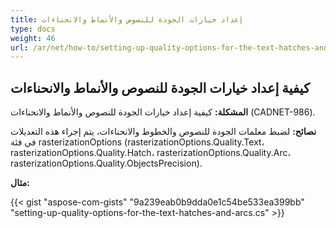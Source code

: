 ```yaml
---
title: إعداد خيارات الجودة للنصوص والأنماط والانحناءات
type: docs
weight: 46
url: /ar/net/how-to/setting-up-quality-options-for-the-text-hatches-and-arcs/
---
```


## **كيفية إعداد خيارات الجودة للنصوص والأنماط والانحناءات**

**المشكلة:** كيفية إعداد خيارات الجودة للنصوص والأنماط والانحناءات (CADNET-986).

**نصائح:** لضبط معلمات الجودة للنصوص والخطوط والانحناءات، يتم إجراء هذه التعديلات في فئة rasterizationOptions (rasterizationOptions.Quality.Text، rasterizationOptions.Quality.Hatch، rasterizationOptions.Quality.Arc، rasterizationOptions.Quality.ObjectsPrecision).

**مثال:**

{{< gist "aspose-com-gists" "9a239eab0b9dda0e1c54be533ea399bb" "setting-up-quality-options-for-the-text-hatches-and-arcs.cs" >}}
